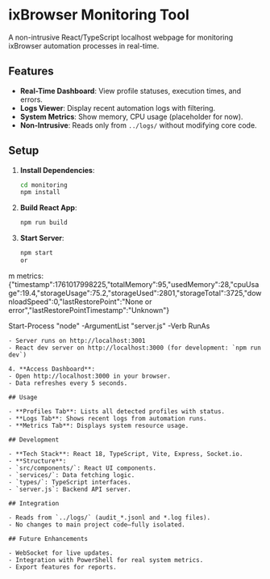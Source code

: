 # ixBrowser Monitoring Tool

A non-intrusive React/TypeScript localhost webpage for monitoring ixBrowser automation processes in real-time.

## Features

- **Real-Time Dashboard**: View profile statuses, execution times, and errors.
- **Logs Viewer**: Display recent automation logs with filtering.
- **System Metrics**: Show memory, CPU usage (placeholder for now).
- **Non-Intrusive**: Reads only from `../logs/` without modifying core code.

## Setup

1. **Install Dependencies**:
   ```bash
   cd monitoring
   npm install
   ```

2. **Build React App**:
   ```bash
   npm run build
   ```

3. **Start Server**:
   ```bash
   npm start
   or
m metrics: {"timestamp":1761017998225,"totalMemory":95,"usedMemory":28,"cpuUsage":19.4,"storageUsage":75.2,"storageUsed":2801,"storageTotal":3725,"downloadSpeed":0,"lastRestorePoint":"None or error","lastRestorePointTimestamp":"Unknown"}

   Start-Process "node" -ArgumentList "server.js" -Verb RunAs 
   ```
   - Server runs on http://localhost:3001
   - React dev server on http://localhost:3000 (for development: `npm run dev`)

4. **Access Dashboard**:
   - Open http://localhost:3000 in your browser.
   - Data refreshes every 5 seconds.

## Usage

- **Profiles Tab**: Lists all detected profiles with status.
- **Logs Tab**: Shows recent logs from automation runs.
- **Metrics Tab**: Displays system resource usage.

## Development

- **Tech Stack**: React 18, TypeScript, Vite, Express, Socket.io.
- **Structure**:
  - `src/components/`: React UI components.
  - `services/`: Data fetching logic.
  - `types/`: TypeScript interfaces.
  - `server.js`: Backend API server.

## Integration

- Reads from `../logs/` (audit_*.jsonl and *.log files).
- No changes to main project code—fully isolated.

## Future Enhancements

- WebSocket for live updates.
- Integration with PowerShell for real system metrics.
- Export features for reports.